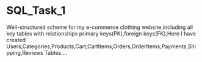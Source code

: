 # SQL_Task_1
Well-structured scheme for my e-commerce clothing website,including all key tables with relationships primary keys(PK),foreign keys(FK),Here I have created Users,Categories,Products,Cart,CartItems,Orders,OrderItems,Payments,Shipping,Reviews Tables....
